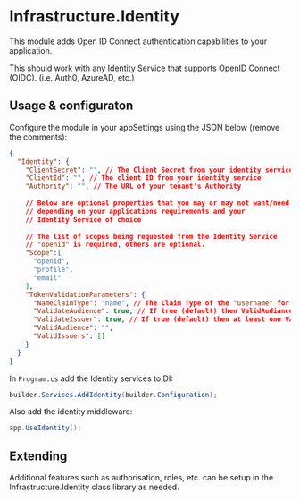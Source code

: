 ﻿# Infrastructure.Identity

This module adds Open ID Connect authentication capabilities to your application.

This should work with any Identity Service that supports OpenID Connect (OIDC). (i.e. Auth0, AzureAD, etc.)

## Usage & configuraton

Configure the module in your appSettings using the JSON below (remove the comments):

```json
{
  "Identity": {
    "ClientSecret": "", // The Client Secret from your identity service 
    "ClientId": "", // The client ID from your identity service
    "Authority": "", // The URL of your tenant's Authority
    
    // Below are optional properties that you may or may not want/need 
    // depending on your applications requirements and your 
    // Identity Service of choice
    
    // The list of scopes being requested from the Identity Service
    // "openid" is required, others are optional.
    "Scope":[ 
      "openid",
      "profile",
      "email"
    ],
    "TokenValidationParameters": {
      "NameClaimType": "name", // The Claim Type of the "username" for the user, set to "name" for most providers
      "ValidateAudience": true, // If true (default) then ValidAudiance must be set, and configured in the Identity Service
      "ValidateIssuer": true, // If true (default) then at least one ValidIssuer is required
      "ValidAudience": "",
      "ValidIssuers": []
    }
  }
}
```

In `Program.cs` add the Identity services to DI:

```csharp
builder.Services.AddIdentity(builder.Configuration);
```

Also add the identity middleware:

```csharp
app.UseIdentity();
```

## Extending

Additional features such as authorisation, roles, etc. can be setup in the Infrastructure.Identity class library as needed. 
